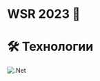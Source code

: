 # WSR 2023  🚀

#  🛠️ Технологии
![.Net](https://img.shields.io/badge/.NET-5C2D91?style=for-the-badge&logo=.net&logoColor=white)






